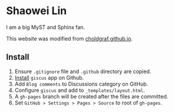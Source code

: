 # Shaowei Lin

I am a big MyST and Sphinx fan. 

This website was modified from [choldgraf.github.io](https://github.com/choldgraf/choldgraf.github.io).

## Install

1. Ensure `.gitignore` file and `.github` directory are copied. 
2. [Install](https://giscus.app/) `giscus` app on Github.
3. Add `Blog comments` to Discussions category on GitHub.
4. Configure `giscus` and add to `_templates/layout.html`.
5. A `gh-pages` branch will be created after the files are committed.
6. Set `GitHub > Settings > Pages > Source` to root of `gh-pages`.
